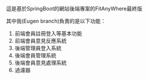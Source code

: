 這是基於SpringBoot的網站後端專案的FitAnyWhere最終版

其中我(Eugen branch)負責的是以下功能：
1. 前端會員註冊登入等基本功能
2. 前端會員意見反應系統
3. 後端管理員登入系統
4. 後端會員管理系統
5. 後端會員意見處理系統
6. 過濾器
